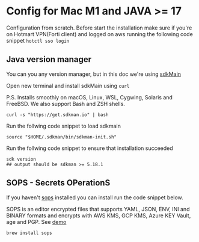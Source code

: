 # Config for Mac M1 and JAVA >= 17
Configuration from scratch. Before start the installation make sure if you're on Hotmart VPN(Forti client) and logged on aws running the following code snippet `hotctl sso login`

## Java version manager
You can you any version manager, but in this doc we're using [sdkMain](https://sdkman.io/install)

Open new terminal and install sdkMain using `curl`

P.S. Installs smoothly on macOS, Linux, WSL, Cygwing, Solaris and FreeBSD. We also support Bash and ZSH shells.

```shell
curl -s "https://get.sdkman.io" | bash
```

Run the follwing code snippet to load sdkmain
```shell
source "$HOME/.sdkman/bin/sdkman-init.sh"
```

Run the follwing code snippet to ensure that installation succeeded
```shell
sdk version
## output should be sdkman >= 5.18.1
```

## SOPS - Secrets OPerationS
If you haven't [sops](https://formulae.brew.sh/formula/sops) installed you can install run the code snippet below.

SOPS is an editor encrypted files that supports YAML, JSON, ENV, INI and BINARY formats and encrypts with AWS KMS, GCP KMS, Azure KEY Vault, age and PGP. See [demo](https://www.youtube.com/watch?v=YTEVyLXFiq0)

```shell
brew install sops
```

